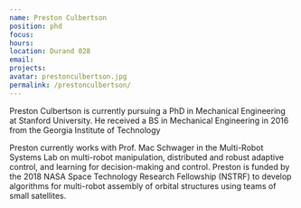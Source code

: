 ```yaml
---
name: Preston Culbertson
position: phd
focus:
hours:
location: Durand 028
email:
projects:
avatar: prestonculbertson.jpg
permalink: /prestonculbertson/
---
```


Preston Culbertson is currently pursuing a PhD in Mechanical Engineering at Stanford University.  He received a BS in Mechanical Engineering in 2016 from the Georgia Institute of Technology

Preston currently works with Prof. Mac Schwager in the Multi-Robot Systems Lab on multi-robot manipulation, distributed and robust adaptive control, and learning for decision-making and control. Preston is funded by the 2018 NASA Space Technology Research Fellowship (NSTRF) to develop algorithms for multi-robot assembly of orbital structures using teams of small satellites.